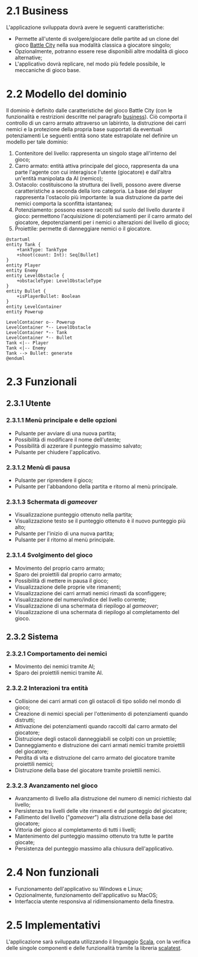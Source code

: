 # 2.1 Business
L'applicazione sviluppata dovrà avere le seguenti caratteristiche:
- Permette all'utente di svolgere/giocare delle partite ad un clone del gioco [Battle City](https://it.wikipedia.org/wiki/Battle_City) nella sua modalità classica a giocatore singolo;
- Opzionalmente, potranno essere rese disponibili altre modalità di gioco alternative;
- L'applicativo dovrà replicare, nel modo più fedele possibile, le meccaniche di gioco base.
# 2.2 Modello del dominio
Il dominio è definito dalle caratteristiche del gioco Battle City (con le funzionalità e restrizioni descritte nel paragrafo [business](2_Requisiti.md#2%201%20Business)). 
Ciò comporta il controllo di un carro armato attraverso un labirinto, la distruzione dei carri nemici e la protezione della propria base supportati da eventuali potenziamenti
Le seguenti entità sono state estrapolate nel definire un modello per tale dominio:
 1. Contenitore del livello: rappresenta un singolo stage all'interno del gioco;
 2. Carro armato: entità attiva principale del gioco, rappresenta da una parte l'agente con cui interagisce l'utente (giocatore) e dall'altra un'entità manipolata da AI (nemico);
 3. Ostacolo: costituiscono la struttura dei livelli, possono avere diverse caratteristiche a seconda della loro categoria. La base del player rappresenta l'ostacolo più importante: la sua distruzione da parte dei nemici comporta la sconfitta istantanea;
 4. Potenziamento: possono essere raccolti sul suolo del livello durante il gioco: permettono l'acquisizione di potenziamenti per il carro armato del giocatore, depotenziamenti per i nemici o alterazioni del livello di gioco;
 5. Proiettile: permette di danneggiare nemici o il giocatore.
```plantuml
@startuml
entity Tank {
	+tankType: TankType
	+shoot(count: Int): Seq[Bullet]
}
entity Player
entity Enemy
entity LevelObstacle {
	+obstacleType: LevelObstacleType
}
entity Bullet {
	+isPlayerBullet: Boolean
}
entity LevelContainer
entity Powerup

LevelContainer o-- Powerup
LevelContainer *-- LevelObstacle
LevelContainer *-- Tank
LevelContainer *-- Bullet
Tank <|-- Player
Tank <|-- Enemy
Tank --> Bullet: generate
@enduml
```
# 2.3 Funzionali
## 2.3.1 Utente
### 2.3.1.1 Menù principale e delle opzioni
- Pulsante per avviare di una nuova partita;
- Possibilità di modificare il nome dell'utente;
- Possibilità di azzerare il punteggio massimo salvato;
- Pulsante per chiudere l'applicativo.
### 2.3.1.2 Menù di pausa
- Pulsante per riprendere il gioco;
- Pulsante per l'abbandono della partita e ritorno al menù principale.
### 2.3.1.3 Schermata di *gameover*
- Visualizzazione punteggio ottenuto nella partita;
- Visualizzazione testo se il punteggio ottenuto è il nuovo punteggio più alto;
- Pulsante per l'inizio di una nuova partita;
- Pulsante per il ritorno al menù principale.
### 2.3.1.4 Svolgimento del gioco
- Movimento del proprio carro armato;
- Sparo dei proiettili dal proprio carro armato;
- Possibilità di mettere in pausa il gioco;
- Visualizzazione delle proprie vite rimanenti;
- Visualizzazione dei carri armati nemici rimasti da sconfiggere;
- Visualizzazione del numero/indice del livello corrente;
- Visualizzazione di una schermata di riepilogo al *gameover*;
- Visualizzazione di una schermata di riepilogo al completamento del gioco.
## 2.3.2 Sistema
### 2.3.2.1 Comportamento dei nemici
- Movimento dei nemici tramite AI;
- Sparo dei proiettili nemici tramite AI.
### 2.3.2.2 Interazioni tra entità
- Collisione dei carri armati con gli ostacoli di tipo solido nel mondo di gioco;
- Creazione di nemici speciali per l'ottenimento di potenziamenti quando distrutti;
- Attivazione dei potenziamenti quando raccolti dal carro armato del giocatore;
- Distruzione degli ostacoli danneggiabili se colpiti con un proiettile;
- Danneggiamento e distruzione dei carri armati nemici tramite proiettili del giocatore;
- Perdita di vita e distruzione del carro armato del giocatore tramite proiettili nemici;
- Distruzione della base del giocatore tramite proiettili nemici.
### 2.3.2.3 Avanzamento nel gioco
- Avanzamento di livello alla distruzione del numero di nemici richiesto dal livello;
- Persistenza tra livelli delle vite rimanenti e del punteggio del giocatore;
- Fallimento del livello ("*gameover*") alla distruzione della base del giocatore;
- Vittoria del gioco al completamento di tutti i livelli;
- Mantenimento del punteggio massimo ottenuto tra tutte le partite giocate;
- Persistenza del punteggio massimo alla chiusura dell'applicativo.
# 2.4 Non funzionali
- Funzionamento dell'applicativo su Windows e Linux;
- Opzionalmente, funzionamento dell'applicativo su MacOS;
- Interfaccia utente responsiva al ridimensionamento della finestra.
# 2.5 Implementativi
L'applicazione sarà sviluppata utilizzando il linguaggio [Scala](https://www.scala-lang.org/), con la verifica delle singole componenti e delle funzionalità tramite la libreria [scalatest](https://www.scalatest.org/).